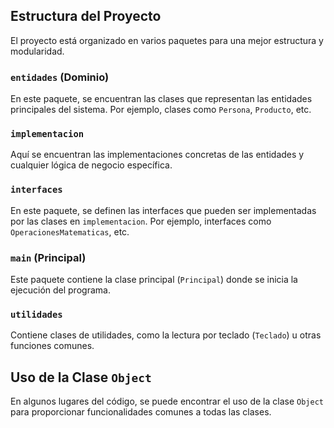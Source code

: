 ## Estructura del Proyecto

El proyecto está organizado en varios paquetes para una mejor estructura y modularidad.

### `entidades` (Dominio)

En este paquete, se encuentran las clases que representan las entidades principales del sistema. Por ejemplo, clases como `Persona`, `Producto`, etc.

### `implementacion`

Aquí se encuentran las implementaciones concretas de las entidades y cualquier lógica de negocio específica.

### `interfaces`

En este paquete, se definen las interfaces que pueden ser implementadas por las clases en `implementacion`. Por ejemplo, interfaces como `OperacionesMatematicas`, etc.

### `main` (Principal)

Este paquete contiene la clase principal (`Principal`) donde se inicia la ejecución del programa.

### `utilidades`

Contiene clases de utilidades, como la lectura por teclado (`Teclado`) u otras funciones comunes.

## Uso de la Clase `Object`

En algunos lugares del código, se puede encontrar el uso de la clase `Object` para proporcionar funcionalidades comunes a todas las clases.
